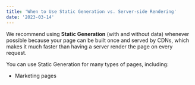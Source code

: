 ```yaml
---
title: 'When to Use Static Generation vs. Server-side Rendering'
date: '2023-03-14'
---
```


We recommend using **Static Generation** (with and without data)
whenever possible because your page can be built once and served by
CDNs, which makes it much faster than having a server render the page
on every request.

You can use Static Generation for many types of pages, including:

- Marketing pages

